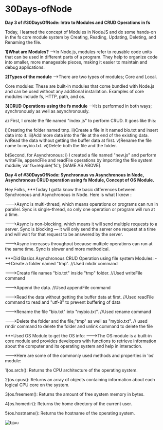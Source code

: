# 30Days-ofNode

<strong><strong>Day 3 of #30DaysOfNode: Intro to Modules and CRUD Operations in fs </strong></strong>

Today, I learned the concept of Modules in NodeJS and do some hands-on in the fs core module system by Creating, Reading, Updating, Deleting, and Renaming the file.



<strong>1)What are Modules?</strong>
-->In Node.js, modules refer to reusable code units that can be used in different parts of a program. They help to organize code into smaller, more manageable pieces, making it easier to maintain and debug applications.



<strong>2)Types of the module</strong>
-->There are two types of modules; Core and Local.

Core modules: These are built-in modules that come bundled with Node.js and can be used without any additional installation. Examples of core modules include fs, HTTP, path, and os.



<strong>3)CRUD Operations using the fs module</strong>
-->It is performed in both ways; synchronously as well as asynchronously.


a) First, I create the file named "index.js" to perform CRUD. It goes like this:

i)Creating the folder named tmp.
ii)Create a file in it named bio.txt and insert data into it.
iii)Add more data into the file at the end of the existing data.
iv)Read the data without getting the buffer data at first.
v)Rename the file name to mybio.txt.
vi)Delete both the file and the folder.


b)Second, for Asynchronous:
i) I created a file named "new.js" and perform writeFile, appendFile and readFile operations by importing the file system module; var fs=require('fs');
[SAME AS ABOVE].







<strong><strong>Day 4 of #30DaysOfNode: Synchronous vs Asynchronous in Node, Asynchronous CRUD operation using fs Module, Concept of OS Module.</strong></strong>


Hey Folks,
***Today I gotta know the basic differences between Synchronous and Asynchronous in Node. Here is what I knew :

--->Async is multi-thread, which means operations or programs can run in parallel. Sync is single-thread, so only one operation or program will run at a time.

--->Async is non-blocking, which means it will send multiple requests to a server. Sync is blocking — it will only send the server one request at a time and will wait for that request to be answered by the server.

--->Async increases throughput because multiple operations can run at the same time. Sync is slower and more methodical.



***Did Basics Asynchronous CRUD Operation using file system Modules:
--->Create a folder named "tmp". //Used mkdir command

--->Create file names "bio.txt" inside "tmp" folder. //Used writeFile command

--->Append the data.
//Used appendFile command

--->Read the data without getting the buffer data at first. //Used readFile command to read and "utf-8" to prevent buffering of data

--->Rename the file "bio.txt" into "mybio.txt". //Used rename command

--->Delete the folder and the file;"tmp" as well as "mybio.txt". // used rmdir command to delete the folder and unlink command to delete the file



***Used OS Module to get the OS info:
--->The OS module is a built-in core module and provides developers with functions to retrieve information about the computer and its operating system and help in interaction.

--->Here are some of the commonly used methods and properties in 'os' module:

1)os.arch(): Returns the CPU architecture of the operating system.

2)os.cpus(): Returns an array of objects containing information about each logical CPU core on the system.

3)os.freemem(): Returns the amount of free system memory in bytes.

4)os.homedir(): Returns the home directory of the current user.

5)os.hostname(): Returns the hostname of the operating system.




![bjuu](https://user-images.githubusercontent.com/47923142/230118406-c3a757c7-e79a-43ac-be8e-7b5fc9da9483.jpg)



